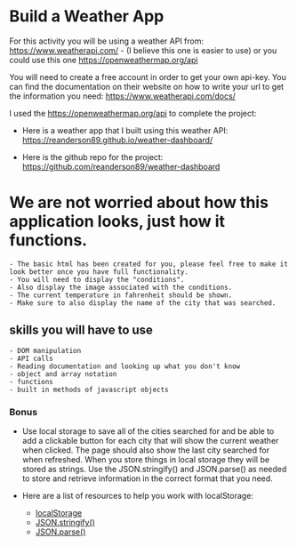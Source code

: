 # Build a Weather App

For this activity you will be using a weather API from: https://www.weatherapi.com/  - (I believe this one is easier to use) or you could use this one https://openweathermap.org/api

You will need to create a free account in order to get your own api-key. You can find the documentation on their website on how to write your url to get the information you need: https://www.weatherapi.com/docs/


I used the https://openweathermap.org/api to complete the project:

- Here is a weather app that I built using this weather API: https://reanderson89.github.io/weather-dashboard/

- Here is the github repo for the project: https://github.com/reanderson89/weather-dashboard

# We are not worried about how this application looks, just how it functions. 
    - The basic html has been created for you, please feel free to make it look better once you have full functionality.
    - You will need to display the "conditions".
    - Also display the image associated with the conditions.
    - The current temperature in fahrenheit should be shown.
    - Make sure to also display the name of the city that was searched.

## skills you will have to use
    - DOM manipulation
    - API calls
    - Reading documentation and looking up what you don't know
    - object and array notation
    - functions
    - built in methods of javascript objects


### Bonus

* Use local storage to save all of the cities searched for and be able to add a clickable button for each city that will show the current weather when clicked. The page should also show the last city searched for when refreshed. When you store things in local storage they will be stored as strings. Use the JSON.stringify() and JSON.parse() as needed to store and retrieve information in the correct format that you need.

* Here are a list of resources to help you work with localStorage:
    - [localStorage](https://blog.logrocket.com/localstorage-javascript-complete-guide/)
    - [JSON.stringify()](https://www.w3schools.com/js/js_json_stringify.asp)
    - [JSON.parse()](https://www.w3schools.com/js/js_json_parse.asp)